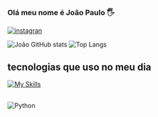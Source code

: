 ### Olá meu nome é João Paulo 🖐

[![instagran](https://img.shields.io/badge/Instagram-E4405F?style=for-the-badge&logo=instagram&logoColor=white)](https://www.instagram.com/jp.limaxx/)

![João GitHub stats](https://github-readme-stats.vercel.app/api?username=JPlima21&show_icons=true&theme=radical)
![Top Langs](https://github-readme-stats.vercel.app/api/top-langs/?username=JPlima21&layout=compact&theme=radical)

## tecnologias que uso no meu dia

[![My Skills](https://skillicons.dev/icons?i=py,java,postgres,vscode,windows)](https://skillicons.dev)

<div style="diasplay: inline_block"><br/>
    <img alt="Python" src="https://img.shields.io/badge/Python-3776AB?style=for-the-badge&logo=python&logoColor=white">
</div>
